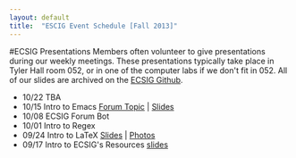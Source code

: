 ```yaml
---
layout: default
title:  "ESCIG Event Schedule [Fall 2013]"
---
```


#ECSIG Presentations
Members often volunteer to give presentations during our weekly meetings. 
These presentations typically take place in Tyler Hall room 052, or in one of the computer
labs if we don't fit in 052.
All of our slides are archived on the [ECSIG Github][github]. 

- 10/22 TBA
- 10/15 Intro to Emacs [Forum Topic][emacs-topic] | [Slides][emacs-slides]
- 10/08 ECSIG Forum Bot
- 10/01 Intro to Regex
- 09/24 Intro to LaTeX  [Slides][latex-slides] | [Photos][latex-photos]
- 09/17 Intro to ECSIG's Resources  [slides][ecsig-resources-slides]

<!-- List latest links at the top-->

[emacs-slides]: https://github.com/ECSIG/presentations/tree/master/emacs
[emacs-topic]: http://forums.ecsig.com/t/fall-2013-intro-to-emacs/117
[latex-photos]:http://forums.ecsig.com/t/latex-24-september/103/5
[latex-slides]:https://github.com/ECSIG/presentations/blob/master/latex/latex.pdf?raw=true
[ecsig-resources-slides]:https://github.com/ECSIG/presentations/blob/master/ecsig_resources/ecsig_resources.pdf?raw=true
[github]:https://github.com/ECSIG/presentations
